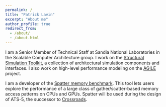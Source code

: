 ```yaml
---
permalink: /
title: "Patrick Lavin"
excerpt: "About me"
author_profile: true
redirect_from:
  - /about/
  - /about.html
---
```


I am a Senior Member of Technical Staff at Sandia National Laboratories in the Scalable Computer Architecture group. I work on the [Structural Simulation Toolkit](http://sst-simulator.org/), a collection of architectural simulation components and interfaces. I also work on high-level performance modeling on the [AGILE](https://www.iarpa.gov/research-programs/agile) project.

I am a developer of the [Spatter memory benchmark](https://github.com/hpcgarage/spatter). This tool lets users explore the performance of a large class of gather/scatter-based memory access patterns on CPUs and GPUs. Spatter will be used during the design of ATS-5, the successor to [Crossroads](https://discover.lanl.gov/news/1020-supercomputer-tycho).
